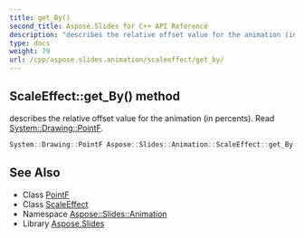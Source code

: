 ```yaml
---
title: get_By()
second_title: Aspose.Slides for C++ API Reference
description: "describes the relative offset value for the animation (in percents). Read System::Drawing::PointF."
type: docs
weight: 79
url: /cpp/aspose.slides.animation/scaleeffect/get_by/
---
```

## ScaleEffect::get_By() method


describes the relative offset value for the animation (in percents). Read [System::Drawing::PointF](../../../system.drawing/pointf/).

```cpp
System::Drawing::PointF Aspose::Slides::Animation::ScaleEffect::get_By() override
```

## See Also

* Class [PointF](../../system.drawing/pointf/)
* Class [ScaleEffect](./)
* Namespace [Aspose::Slides::Animation](../)
* Library [Aspose.Slides](../../)